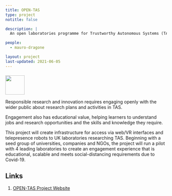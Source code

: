 ```yaml
---
title: OPEN-TAS
type: project
notitle: false

description: |
  An open laboratories programme for Trustworthy Autonomous Systems (TAS).

people:
  - mauro-dragone

layout: project
last-updated: 2021-06-05
---
```


<img style="padding-top:5pt;" src="https://care.hw.ac.uk/img/logos/ukri-tas.png" height="60pt">

<p>
Responsible research and innovation requires engaging openly with the wider public about research plans and activities in TAS.
</p>

<p>
Engagement also has educational value, helping learners to understand jobs and research opportunities and the skills and knowledge they require.
</p>

<p>
This project will create infrastructure for access via web/VR interfaces and telepresence robots to UK laboratories researching TAS. Beginning with a seed group of universities, companies and NGOs, the project will run a pilot with 4 leading laboratories to create an engagement experience that is educational, scalable and meets social-distancing requirements due to Covid-19.
</p>

## Links

1. <a href="https://www.tas.ac.uk/current-research-projects/open-tas/">OPEN-TAS Project Website</a>